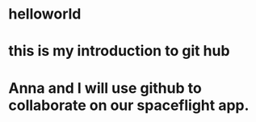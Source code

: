 # helloworld
# this is my introduction to git hub
# Anna and I will use github to collaborate on our spaceflight app.
